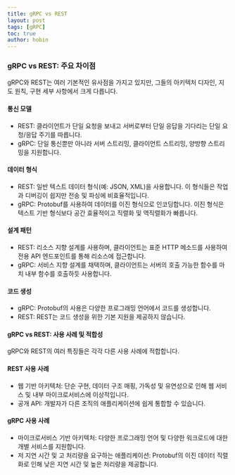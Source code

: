 ```yaml
---
title: gRPC vs REST
layout: post
tags: [gRPC]
toc: true
author: hobin
---
```


### gRPC vs REST: 주요 차이점
gRPC와 REST는 여러 기본적인 유사점을 가지고 있지만, 그들의 아키텍처 디자인, 지도 원칙, 구현 세부 사항에서 크게 다릅니다.

#### 통신 모델
- REST: 클라이언트가 단일 요청을 보내고 서버로부터 단일 응답을 기다리는 단일 요청/응답 주기를 따릅니다.
- gRPC: 단일 통신뿐만 아니라 서버 스트리밍, 클라이언트 스트리밍, 양방향 스트리밍을 지원합니다.

#### 데이터 형식
- REST: 일반 텍스트 데이터 형식(예: JSON, XML)을 사용합니다. 이 형식들은 작업과 디버깅이 쉽지만 전송 및 파싱에 비효율적입니다.
- gRPC: Protobuf를 사용하여 데이터를 이진 형식으로 인코딩합니다. 이진 형식은 텍스트 기반 형식보다 공간 효율적이고 직렬화 및 역직렬화가 빠릅니다.

#### 설계 패턴
- REST: 리소스 지향 설계를 사용하며, 클라이언트는 표준 HTTP 메소드를 사용하여 전용 API 엔드포인트를 통해 리소스에 접근합니다.
- gRPC: 서비스 지향 설계를 채택하며, 클라이언트는 서버의 호출 가능한 함수를 마치 내부 함수를 호출하듯 사용합니다.

#### 코드 생성
- gRPC: Protobuf의 사용은 다양한 프로그래밍 언어에서 코드를 생성합니다.
- REST: REST는 코드 생성을 위한 기본 지원을 제공하지 않습니다.

#### gRPC vs REST: 사용 사례 및 적합성
gRPC와 REST의 여러 특징들은 각각 다른 사용 사례에 적합합니다.

#### REST 사용 사례
- 웹 기반 아키텍처: 단순 구현, 데이터 구조 매핑, 가독성 및 유연성으로 인해 웹 서비스 및 내부 마이크로서비스에 이상적입니다.
- 공개 API: 개발자가 다른 조직의 애플리케이션에 쉽게 통합할 수 있습니다.

#### gRPC 사용 사례
- 마이크로서비스 기반 아키텍처: 다양한 프로그래밍 언어 및 다양한 워크로드에 대한 개별 서비스를 지원합니다.
- 저 지연 시간 및 고 처리량을 요구하는 애플리케이션: Protobuf의 이진 데이터 직렬화로 인해 낮은 지연 시간 및 높은 처리량을 제공합니다.